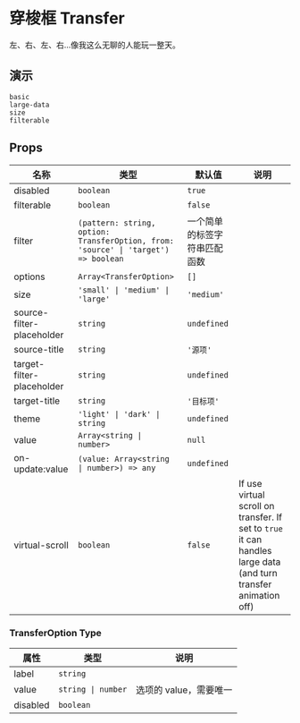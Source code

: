 # 穿梭框 Transfer
<!--single-column-->
左、右、左、右...像我这么无聊的人能玩一整天。
## 演示
```demo
basic
large-data
size
filterable
```

## Props
|名称|类型|默认值|说明|
|-|-|-|-|
|disabled|`boolean`|`true`||
|filterable|`boolean`|`false`||
|filter|`(pattern: string, option: TransferOption, from: 'source' \| 'target') => boolean`|一个简单的标签字符串匹配函数||
|options|`Array<TransferOption>`|`[]`||
|size|`'small' \| 'medium' \| 'large'`|`'medium'`||
|source-filter-placeholder|`string`|`undefined`||
|source-title|`string`|`'源项'`||
|target-filter-placeholder|`string`|`undefined`||
|target-title|`string`|`'目标项'`||
|theme|`'light' \| 'dark' \| string`|`undefined`||
|value|`Array<string \| number>`|`null`||
|on-update:value|`(value: Array<string \| number>) => any`|`undefined`||
|virtual-scroll|`boolean`|`false`|If use virtual scroll on transfer. If set to `true` it can handles large data (and turn transfer animation off)|

### TransferOption Type
|属性|类型|说明|
|-|-|-|
|label|`string`||
|value|`string \| number`|选项的 value，需要唯一|
|disabled|`boolean`||

<!-- ## 备注
当听到同事和我说他要往里面放上千条数据的时候，我是很蛋疼的。贫瘠的想象让我实在难想出为啥非得用这个东西装这么多数据。但是必须承认，大多数情况下还是我考虑得不太周全。

几个月之前，我给它弄了个好玩的动画，但是它会触发大量 DOM 的回流。那个时候我根本没考虑还会有人往这里怼这么多数据。虽然我的原则是绝不对样式妥协，但是还是很难跨过浏览器和硬件的限制。这感觉都成了个哲学问题，造一辆车和劳斯莱斯一样舒适，还要和法拉利(或者保时捷、其他什么的)一样快几乎不太可能。

（不要说宾利欧陆GT，我觉得那个车长得不太行，它出局了）

样式不能妥协，但问题还得解决，所以最后决定搞个加速开关处理大量数据，想快也可以，不放动画就完了。 -->